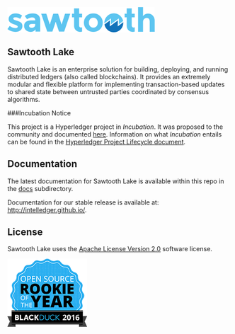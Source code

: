 
![Sawtooth Lake](images/sawtooth_logo_light_blue-small.png)  

Sawtooth Lake
-------------

Sawtooth Lake is an enterprise solution for building, deploying, and
running distributed ledgers (also called blockchains). 
It provides an extremely modular and flexible platform for implementing 
transaction-based updates to shared state between
untrusted parties coordinated by consensus algorithms.

###Incubation Notice

This project is a Hyperledger project in _Incubation_. It was proposed to the 
community and documented [here](http://bit.ly/1T6eVBH). Information on what 
_Incubation_ entails can be found in the 
[Hyperledger Project Lifecycle document](https://goo.gl/4edNRc).

Documentation
-------------

The latest documentation for Sawtooth Lake is available within this repo in
the [docs](docs) subdirectory.

Documentation for our stable release is available at: 
http://intelledger.github.io/.

License
-------

Sawtooth Lake uses the [Apache License Version 2.0](LICENSE) software license.

![Open Source Award Badge](images/rookies16-small.png)
